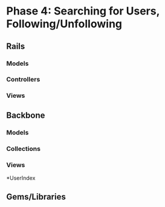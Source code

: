 # Phase 4: Searching for Users, Following/Unfollowing

## Rails
### Models

### Controllers

### Views

## Backbone
### Models

### Collections

### Views
*UserIndex

## Gems/Libraries
